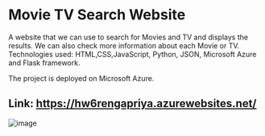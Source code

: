 # Movie TV Search Website

A website that we can use to search for Movies and TV and displays the results. We can also check more information about each Movie or TV. 
Technologies used: HTML,CSS,JavaScript, Python, JSON, Microsoft Azure  and Flask framework.

The project is deployed on Microsoft Azure. 
## Link: https://hw6rengapriya.azurewebsites.net/


![image](https://user-images.githubusercontent.com/78100992/117194007-6c631880-ad98-11eb-8dbc-c359c25d8bed.png)
